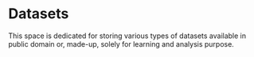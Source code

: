 # Datasets
This space is dedicated for storing various types of datasets available in public domain or, made-up, solely for learning and analysis purpose.  
